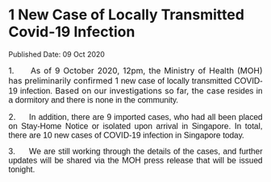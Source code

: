 <html>
    <meta http-equiv="Content-Type" content="text/html; charset=utf-8"/>
    <meta charset="utf-8"/>
    <title>1 New Case of Locally Transmitted Covid-19 Infection</title>
    <body><h1>1 New Case of Locally Transmitted Covid-19 Infection</h1>
    <p>Published Date: 09 Oct 2020</p> <p style="text-align: justify;"><span style="font-size: 12pt;">1.&nbsp; &nbsp; &nbsp;As of 9 October 2020, 12pm, the Ministry of Health (MOH) has preliminarily confirmed </span><span style="font-size: 12pt;">1</span><span style="font-size: 12pt; font-family: Arial;"> new case of locally transmitted COVID-19 infection. </span><span style="font-size: 12pt;">Based on our investigations so far, the case </span><span style="font-size: 12pt; font-family: Arial;">resides in a dormitory and there is none in the community.</span></p> <p style="text-align: justify;"><span style="font-size: 12pt;">2.&nbsp; &nbsp; &nbsp;</span><span style="text-align: left; font-size: 12pt; font-family: Arial, sans-serif;">In addition, there are 9 imported cases, who had all been placed on Stay-Home Notice or isolated upon arrival in Singapore</span><span style="text-align: left; font-size: 12pt; font-family: Arial, sans-serif;">. In total, there are 10 new cases of COVID-19 infection in Singapore today.</span></p> <p style="margin-left: 0cm; text-align: justify;"><span style="font-size: 12pt; font-family: Arial, sans-serif;">3.&nbsp; &nbsp; &nbsp;</span><span style="font-family: Arial, sans-serif; font-size: 12pt; text-align: left;">We are still working through the details of the cases, and further updates will be shared via the MOH press release that will be issued tonight.</span></p></body>
</html>